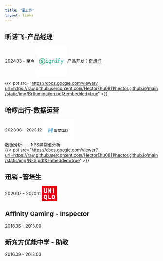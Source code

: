 ```yaml
---
title: "🖥️工作"
layout: links
---
```

## 昕诺飞-产品经理 
2024.03 - 至今 <img alt = "昕诺飞" src=https://raw.githubusercontent.com/HectorZhu0811/hector.github.io/main/static/img/Signify.png width=100 align= "center" />
产品开发：[奇想灯](https://www.canva.cn/design/DAGFAHgIQIY/FEX_YpVyWcsUI9kTMfjlPg/view?utm_content=DAGFAHgIQIY&utm_campaign=designshare&utm_medium=link&utm_source=editor)  

{{< ppt src="https://docs.google.com/viewer?url=https://raw.githubusercontent.com/HectorZhu0811/hector.github.io/main/static/img/Brillumination.pdf&embedded=true" >}}

## 哈啰出行-数据运营
2023.06 - 2023.12 <img alt = "哈啰" src=https://raw.githubusercontent.com/HectorZhu0811/hector.github.io/main/static/img/Hello.png width=100 align= "center" />  
数据分析——NPS异常值分析  
{{< ppt src="https://docs.google.com/viewer?url=https://raw.githubusercontent.com/HectorZhu0811/hector.github.io/main/static/img/NPS.pdf&embedded=true" >}}

## 迅销  -管培生
2020.07 - 2020.11 <img alt = "迅销" src=https://raw.githubusercontent.com/HectorZhu0811/hector.github.io/main/static/img/Uniqlo.png width=50 align= "center" />

## Affinity Gaming - Inspector
2018.06 - 2018.09  

## 新东方优能中学 - 助教
2016.09 - 2018.03
